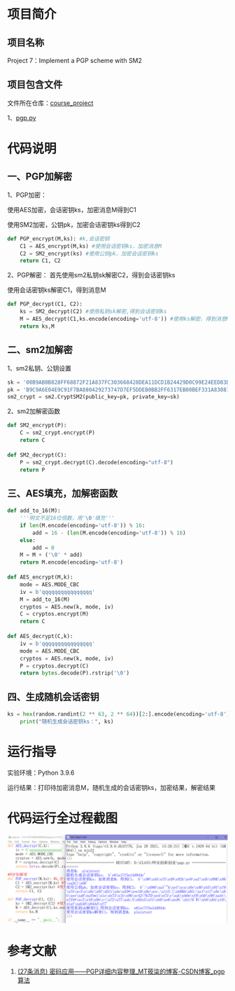 # **项目**简介
## 项目名称
Project 7：Implement a PGP scheme with SM2
## 项目包含文件
文件所在仓库：[course_project](https://github.com/86262986/course_project)

1、[pgp.py](/Project%207:%20PGP%20scheme.py) 

# 代码说明  
## 一、PGP加解密
1、PGP加密：

使用AES加密，会话密钥ks，加密消息M得到C1

使用SM2加密，公钥pk，加密会话密钥ks得到C2
```python
def PGP_encrypt(M,ks): #k,会话密钥
    C1 = AES_encrypt(M,ks) #使用会话密钥ks，加密消息M
    C2 = SM2_encrypt(ks) #使用公钥pk，加密会话密钥ks 
    return C1, C2
```
2、PGP解密：
首先使用sm2私钥sk解密C2，得到会话密钥ks

使用会话密钥ks解密C1，得到消息M
```python
def PGP_decrypt(C1, C2):
    ks = SM2_decrypt(C2) #使用私钥sk解密,得到会话密钥ks
    M = AES_decrypt(C1,ks.encode(encoding='utf-8')) #使用ks解密，得到消息M
    return ks,M
```
## 二、sm2加解密
1、sm2私钥、公钥设置
```python
sk = '00B9AB0B828FF68872F21A837FC303668428DEA11DCD1B24429D0C99E24EED83D5'
pk = 'B9C9A6E04E9C91F7BA880429273747D7EF5DDEB0BB2FF6317EB00BEF331A83081A6994B8993F3F5D6EADDDB81872266C87C018FB4162F5AF347B483E24620207'
sm2_crypt = sm2.CryptSM2(public_key=pk, private_key=sk)
```
2、sm2加解密函数
```python
def SM2_encrypt(P):
    C = sm2_crypt.encrypt(P)
    return C 

def SM2_decrypt(C):
    P = sm2_crypt.decrypt(C).decode(encoding="utf-8")
    return P 
```
## 三、AES填充，加解密函数
```python
def add_to_16(M):
    '''明文不足16位倍数，用'\0'填充'''
    if len(M.encode(encoding='utf-8')) % 16:
        add = 16 - (len(M.encode(encoding='utf-8')) % 16)
    else:
        add = 0
    M = M + ('\0' * add)
    return M.encode(encoding='utf-8')

def AES_encrypt(M,k): 
    mode = AES.MODE_CBC
    iv = b'qqqqqqqqqqqqqqqq'
    M = add_to_16(M)
    cryptos = AES.new(k, mode, iv)
    C = cryptos.encrypt(M)
    return C

def AES_decrypt(C,k): 
    iv = b'qqqqqqqqqqqqqqqq'
    mode = AES.MODE_CBC
    cryptos = AES.new(k, mode, iv)
    P = cryptos.decrypt(C)
    return bytes.decode(P).rstrip('\0')
```
## 四、生成随机会话密钥
```python
ks = hex(random.randint(2 ** 63, 2 ** 64))[2:].encode(encoding='utf-8')
    print("随机生成会话密钥ks：", ks)
```
# 运行指导
实验环境：Python 3.9.6

运行结果：打印待加密消息M，随机生成的会话密钥ks，加密结果，解密结果

# 代码运行全过程截图

![image](/picture/Pasted%20image%2020220726161304.png)

# 参考文献
1. [(27条消息) 密码应用——PGP详细内容整理_MT筱柒的博客-CSDN博客_pgp算法](https://blog.csdn.net/qq_42248536/article/details/105805078)
